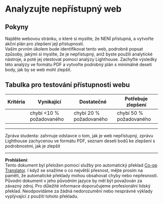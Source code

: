 <!--
CO_OP_TRANSLATOR_METADATA:
{
  "original_hash": "a258597a194e77d4fd469b3cd976b29e",
  "translation_date": "2025-08-28T04:36:45+00:00",
  "source_file": "1-getting-started-lessons/3-accessibility/assignment.md",
  "language_code": "cs"
}
-->
# Analyzujte nepřístupný web

## Pokyny

Najděte webovou stránku, o které si myslíte, že NENÍ přístupná, a vytvořte akční plán pro zlepšení její přístupnosti.  
Vaším prvním úkolem bude identifikovat tento web, podrobně popsat způsoby, jakými si myslíte, že je nepřístupný, aniž byste použili analytické nástroje, a poté jej otestovat pomocí analýzy Lighthouse. Zachyťte výsledky této analýzy ve formátu PDF a vytvořte podrobný plán s minimálně deseti body, jak by se web mohl zlepšit.

## Tabulka pro testování přístupnosti webu

| Kritéria | Vynikající | Dostatečné | Potřebuje zlepšení |
|----------|-----------|------------|--------------------|
|          | chybí <10 % požadovaného | chybí 20 % požadovaného | chybí 50 % požadovaného |

----
Zpráva studenta: zahrnuje odstavce o tom, jak je web nepřístupný, zprávu Lighthouse zachycenou ve formátu PDF, seznam deseti bodů ke zlepšení s podrobnostmi, jak je zlepšit

---

**Prohlášení**:  
Tento dokument byl přeložen pomocí služby pro automatický překlad [Co-op Translator](https://github.com/Azure/co-op-translator). I když se snažíme o co největší přesnost, mějte prosím na paměti, že automatické překlady mohou obsahovat chyby nebo nepřesnosti. Původní dokument v jeho původním jazyce by měl být považován za závazný zdroj. Pro důležité informace doporučujeme profesionální lidský překlad. Neodpovídáme za žádná nedorozumění nebo nesprávné výklady vyplývající z použití tohoto překladu.